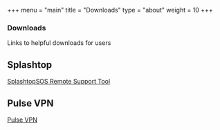 +++
menu = "main"
title = "Downloads"
type = "about"
weight = 10
+++

### Downloads

Links to helpful downloads for users

## Splashtop
<a href=splashtopsos.exe>SplashtopSOS Remote Support Tool</a>

## Pulse VPN
<a href=pulse-installer.msi>Pulse VPN</a>



